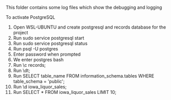 This folder contains some log files which show the debugging and logging

To activate PostgreSQL
1. Open WSL-UBUNTU and create postgresql and records database for the project
2. Run sudo service postgresql start
3. Run sudo service postgresql status
4. Run psql -U postgres
5. Enter password when prompted
6. We enter postgres bash
7. Run \c records;
8. Run \dt;
9. Run SELECT table_name FROM information_schema.tables WHERE table_schema = 'public';
10. Run \d iowa_liquor_sales;
11. Run SELECT * FROM iowa_liquor_sales LIMIT 10;

